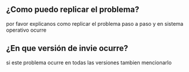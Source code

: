 ## ¿Como puedo replicar el problema?
por favor explicanos como replicar el problema paso a paso y en sistema operativo ocurre
## ¿En que versión de invie ocurre?
si este problema ocurre en todas las versiones tambien mencionarlo
